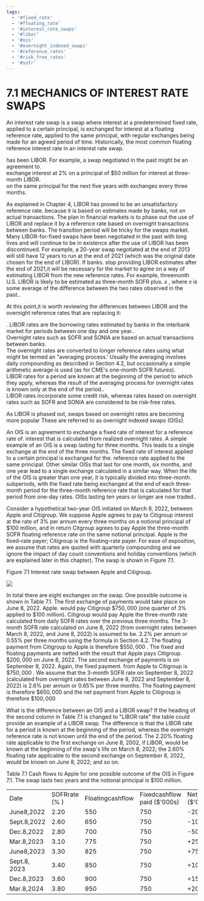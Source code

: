 ```yaml
---
tags:
  - '#fixed_rate'
  - '#floating_rate'
  - '#interest_rate_swaps'
  - '#libor'
  - '#ois'
  - '#overnight_indexed_swaps'
  - '#reference_rates'
  - '#risk_free_rates'
  - '#sofr'
---
```

# 7.1 MECHANICS OF INTEREST RATE SWAPS  

An interest rate swap is a swap where interest at a predetermined fixed rate, applied to a certain principal, is exchanged for interest at a floating reference rate, applied to the same principal, with regular exchanges being made for an agreed period of time. Historically, the most common floating reference interest rate in an interest rate swap.  

has been LIBOR. For example, a swap negotiated in the past might be an agreement to.   
exchange interest at $2\%$ on a principal of $\$50$ million for interest at three-month LIBOR.   
on the same principal for the next five years with exchanges every three months.  

As explained in Chapter 4, LIBOR has proved to be an unsatisfactory reference rate. because it is based on estimates made by banks, not on actual transactions. The plan in financial markets is to phase out the use of LIBOR and replace it by a reference rate based on overnight transactions between banks. The transition period will be tricky for the swaps market. Many LIBOR-for-fixed swaps have been negotiated in the past with long lives and will continue to be in existence after the use of LIBOR has been discontinued. For example, a 20-year swap negotiated at the end of 2013 will still have 12 years to run at the end of 2021 (which was the original date chosen for the end of LIBOR). If banks. stop providing LIBOR estimates after the end of 2021,it will be necessary for the market to agree on a way of estimating LIBOR from the new reference rates. For example, threemonth U.S. LIBOR is likely to be estimated as three-month SOFR plus. $x$ , where $x$ is some average of the difference between the two rates observed in the past..  

At this point,it is worth reviewing the differences between LIBOR and the overnight reference rates that are replacing it:  

. LIBOR rates are the borrowing rates estimated by banks in the interbank market for periods between one day and one year..   
Overnight rates such as SOFR and SONIA are based on actual transactions between banks.   
The overnight rates are converted to longer reference rates using what might be termed an "averaging process.' Usually the averaging involves daily compounding as described in Section 4.2, but occasionally a simple arithmetic average is used (as for CME's one-month SOFR futures).   
LIBOR rates for a period are known at the beginning of the period to which they apply, whereas the result of the averaging process for overnight rates is known only at the end of the period..   
LIBOR rates incorporate some credit risk, whereas rates based on overnight rates such as SOFR and SONIA are considered to be risk-free rates.  

As LIBOR is phased out, swaps based on overnight rates are becoming more popular These are referred to as overnight indexed swaps (OISs).  

An OIS is an agreement to exchange a fixed rate of interest for a reference rate of. interest that is calculated from realized overnight rates. A simple example of an OIS is a swap lasting for three months. This leads to a single exchange at the end of the three months. The fixed rate of interest applied to a certain principal is exchanged for the. reference rate applied to the same principal. Other similar OISs that last for one month, six months, and one year lead to a single exchange calculated in a similar way. When the life of the OIS is greater than one year, it is typically divided into three-month. subperiods, with the fixed rate being exchanged at the end of each three-month period for the three-month reference rate that is calculated for that period from one-day rates. OISs lasting ten years or longer are now traded..  

Consider a hypothetical two-year OIS initiated on March 8, 2022, between Apple and Citigroup. We suppose Apple agrees to pay to Citigroup interest at the rate of $3\%$ per annum every three months on a notional principal of $\$100$ million, and in return Citgroup agrees to pay Apple the three-month SOFR floating reference rate on the same notional principal. Apple is the fixed-rate payer; Citigroup is the floating-rate payer. For ease of exposition, we assume that rates are quoted with quarterly compounding and we ignore the impact of day count conventions and holiday conventions (which are explained later in this chapter). The swap is shown in Figure 7.1.  

Figure 7.1 Interest rate swap between Apple and Citigroup.  

![](images/18b87a0c1a2119d5469703ad8d5f6eb4dc68ceaf3a75e1234647c8fbbfa45069.jpg)  

In total there are eight exchanges on the swap. One possible outcome is shown in Table 7.1. The first exchange of payments would take place on June 8, 2022. Apple. would pay Citigroup $\$750,000$ (one quarter of $3\%$ applied to $\$100$ million). Citigroup would pay Apple the three-month rate calculated from daily SOFR rates over the previous three months. The 3-month SOFR rate calculated on June 8, 2022 (from overnight rates between March 8, 2022, and June 8, 2022) is assumed to be. $2.2\%$ per annum or $0.55\%$ per three months using the formula in Section 4.2. The floating payment from Citigroup to Apple is therefore $\$550,000$ . The fixed and floating payments are netted with the result that Apple pays Citigroup. $\$200,000$ on June 8, 2022. The second exchange of payments is on September 8, 2022. Again, the fixed payment. from Apple to Citigroup is $\$750,000$ . We assume that the 3-month SOFR rate on September 8, 2022 (calculated from overnight rates between June 8, 2022 and September 8, 2022) is $2.6\%$ per annum or $0.65\%$ per three months. The floating payment is therefore $\$650,000$ and the net payment from Apple to Citigroup is therefore $\$100,000$  

What is the difference between an OIS and a LIBOR swap? If the heading of the second column in Table 7.1 is changed to "LIBOR rate" the table could provide an example of a LIBOR swap. The difference is that the LIBOR rate for a period is known at the beginning of the period, whereas the overnight reference rate is not known until the end of the period. The $2.20\%$ floating rate applicable to the first exchange on June 8, 2002, if LIBOR, would be known at the beginning of the swap's life on March 8, 2022; the $2.60\%$ floating rate applicable to the second exchange on September 8, 2022, would be known on June 8, 2022; and so on.  

Table 7.1 Cash flows to Apple for one possible outcome of the OIS in Figure 7.1. The swap lasts two years and the notional principal is $\$100$ million.   


<html><body><table><tr><td>Date</td><td>SOFRrate (% )</td><td>Floatingcashflow</td><td>Fixedcashflow paid ($'000s)</td><td>Netcashflow ($'000s)</td></tr><tr><td>June8,2022</td><td>2.20</td><td>550</td><td>750</td><td>-200</td></tr><tr><td>Sept.8,2022</td><td>2.60</td><td>650</td><td>750</td><td>-100</td></tr><tr><td>Dec.8,2022</td><td>2.80</td><td>700</td><td>750</td><td>-50</td></tr><tr><td>Mar.8,2023</td><td>3.10</td><td>775</td><td>750</td><td>+25</td></tr><tr><td>June8,2023</td><td>3.30</td><td>825</td><td>750</td><td>+75</td></tr><tr><td>Sept.8, 2023</td><td>3.40</td><td>850</td><td>750</td><td>+100</td></tr><tr><td>Dec.8,2023</td><td>3.60</td><td>900</td><td>750</td><td>+150</td></tr><tr><td>Mar.8,2024</td><td>3.80</td><td>950</td><td>750</td><td>+200</td></tr></table></body></html>  
